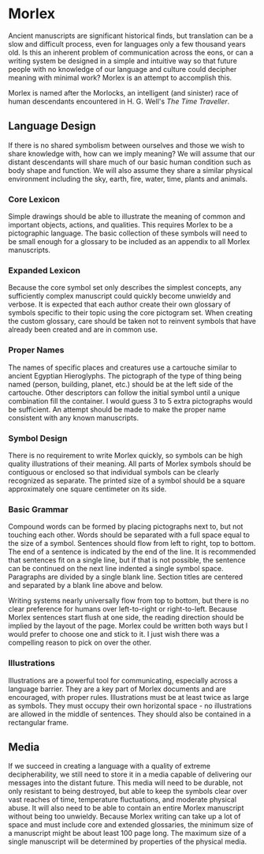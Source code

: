 # Morlex

Ancient manuscripts are significant historical finds, but translation can be a slow and difficult process, even for languages only a few thousand years old. Is this an inherent problem of communication across the eons, or can a writing system be designed in a simple and intuitive way so that future people with no knowledge of our language and culture could decipher meaning with minimal work? Morlex is an attempt to accomplish this.

Morlex is named after the Morlocks, an intelligent (and sinister) race of human descendants encountered in H. G. Well's *The Time Traveller*.

## Language Design

If there is no shared symbolism between ourselves and those we wish to share knowledge with, how can we imply meaning? We will assume that our distant descendants will share much of our basic human condition such as body shape and function. We will also assume they share a similar physical environment including the sky, earth, fire, water, time, plants and animals.

### Core Lexicon

Simple drawings should be able to illustrate the meaning of common and important objects, actions, and qualities. This requires Morlex to be a pictographic language. The basic collection of these symbols will need to be small enough for a glossary to be included as an appendix to all Morlex manuscripts.

### Expanded Lexicon

Because the core symbol set only describes the simplest concepts, any sufficiently complex manuscript could quickly become unwieldy and verbose. It is expected that each author create their own glossary of symbols specific to their topic using the core pictogram set. When creating the custom glossary, care should be taken not to reinvent symbols that have already been created and are in common use.

### Proper Names

The names of specific places and creatures use a cartouche similar to ancient Egyptian Hieroglyphs. The pictograph of the type of thing being named (person, building, planet, etc.) should be at the left side of the cartouche. Other descriptors can follow the initial symbol until a unique combination fill the container. I would guess 3 to 5 extra pictographs would be sufficient. An attempt should be made to make the proper name consistent with any known manuscripts.

### Symbol Design

There is no requirement to write Morlex quickly, so symbols can be high quality illustrations of their meaning. All parts of Morlex symbols should be contiguous or enclosed so that individual symbols can be clearly recognized as separate. The printed size of a symbol should be a square approximately one square centimeter on its side.

### Basic Grammar

Compound words can be formed by placing pictographs next to, but not touching each other. Words should be separated with a full space equal to the size of a symbol. Sentences should flow from  left to right, top to bottom. The end of a sentence is indicated by the end of the line. It is recommended that sentences fit on a single line, but if that is not possible, the sentence can be continued on the next line indented a single symbol space. Paragraphs are divided by a single blank line. Section titles are centered and separated by a blank line above and below.

Writing systems nearly universally flow from top to bottom, but there is no clear preference for humans over left-to-right or right-to-left. Because Morlex sentences start flush at one side, the reading direction should be implied by the layout of the page. Morlex could be written both ways but I would prefer to choose one and stick to it. I just wish there was a compelling reason to pick on over the other.

### Illustrations

Illustrations are a powerful tool for communicating, especially across a language barrier. They are a key part of Morlex documents and are encouraged, with proper rules. Illustrations must be at least twice as large as symbols. They must occupy their own horizontal space - no illustrations are allowed in the middle of sentences. They should also be contained in a rectangular frame.

## Media

If we succeed in creating a language with a quality of extreme decipherability, we still need to store it in a media capable of delivering our messages into the distant future. This media will need to be durable, not only resistant to being destroyed, but able to keep the symbols clear over vast reaches of time, temperature fluctuations, and moderate physical abuse. It will also need to be able to contain an entire Morlex manuscript without being too unwieldy. Because Morlex writing can take up a lot of space and must include core and extended glossaries, the minimum size of a manuscript might be about least 100 page long. The maximum size of a single manuscript will be determined by properties of the physical media.
